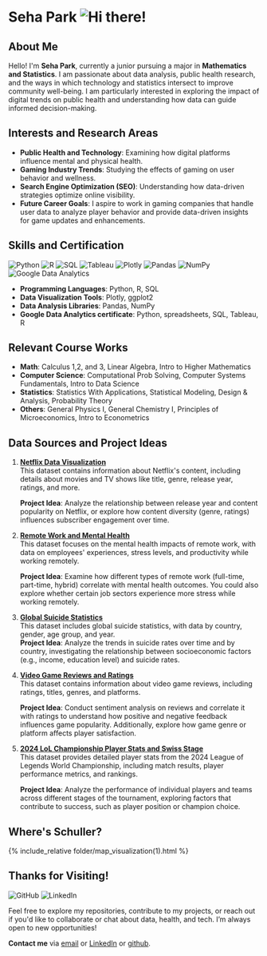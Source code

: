 # Seha Park ![Hi there!](https://img.shields.io/badge/Hi%20there!-%20%F0%9F%91%8B%20I'm%20Seha%20Park-%23FF69B4?style=flat-square&logo=github&logoColor=white)


## About Me
Hello! I'm **Seha Park**, currently a junior pursuing a major in **Mathematics and Statistics**. I am passionate about data analysis, public health research, and the ways in which technology and statistics intersect to improve community well-being. I am particularly interested in exploring the impact of digital trends on public health and understanding how data can guide informed decision-making.

## Interests and Research Areas
- **Public Health and Technology**: Examining how digital platforms influence mental and physical health.
- **Gaming Industry Trends**: Studying the effects of gaming on user behavior and wellness.
- **Search Engine Optimization (SEO)**: Understanding how data-driven strategies optimize online visibility.
- **Future Career Goals**: I aspire to work in gaming companies that handle user data to analyze player behavior and provide data-driven insights for game updates and enhancements.

## Skills and Certification
![Python](https://img.shields.io/badge/Python-3776AB?style=flat-square&logo=python&logoColor=white)
![R](https://img.shields.io/badge/R-276DC3?style=flat-square&logo=r&logoColor=white)
![SQL](https://img.shields.io/badge/SQL-4479A1?style=flat-square&logo=postgresql&logoColor=white)
![Tableau](https://img.shields.io/badge/Tableau-E97627?style=flat-square&logo=tableau&logoColor=white)
![Plotly](https://img.shields.io/badge/Plotly-3E9B8D?style=flat-square&logo=plotly&logoColor=white)
![Pandas](https://img.shields.io/badge/Pandas-150458?style=flat-square&logo=pandas&logoColor=white)
![NumPy](https://img.shields.io/badge/NumPy-013243?style=flat-square&logo=numpy&logoColor=white)
![Google Data Analytics](https://img.shields.io/badge/Google%20Data%20Analytics-0F9D58?style=flat-square&logo=google&logoColor=white)


- **Programming Languages**: Python, R, SQL
- **Data Visualization Tools**: Plotly, ggplot2
- **Data Analysis Libraries**: Pandas, NumPy
- **Google Data Analytics certificate**: Python, spreadsheets, SQL, Tableau, R

## Relevant Course Works
- **Math**: Calculus 1,2, and 3, Linear Algebra, Intro to Higher Mathematics
- **Computer Science**: Computational Prob Solving, Computer Systems Fundamentals, Intro to Data Science
- **Statistics**: Statistics With Applications, Statistical Modeling, Design & Analysis, Probability Theory
- **Others**: General Physics I, General Chemistry I, Principles of Microeconomics, Intro to Econometrics

## Data Sources and Project Ideas

1. **[Netflix Data Visualization](https://www.kaggle.com/code/joshuaswords/netflix-data-visualization)**  
   This dataset contains information about Netflix's content, including details about movies and TV shows like title, genre, release year, ratings, and more.
   
   **Project Idea**: Analyze the relationship between release year and content popularity on Netflix, or explore how content diversity (genre, ratings) influences subscriber engagement over time.

2. **[Remote Work and Mental Health](https://www.kaggle.com/datasets/waqi786/remote-work-and-mental-health)**  
   This dataset focuses on the mental health impacts of remote work, with data on employees' experiences, stress levels, and productivity while working remotely.
   
   **Project Idea**: Examine how different types of remote work (full-time, part-time, hybrid) correlate with mental health outcomes. You could also explore whether certain job sectors experience more stress while working remotely.

3. **[Global Suicide Statistics](https://www.kaggle.com/datasets/arpitsinghaiml/global-suicide-statistics)**  
   This dataset includes global suicide statistics, with data by country, gender, age group, and year.  
   **Project Idea**: Analyze the trends in suicide rates over time and by country, investigating the relationship between socioeconomic factors (e.g., income, education level) and suicide rates.

4. **[Video Game Reviews and Ratings](https://www.kaggle.com/datasets/jahnavipaliwal/video-game-reviews-and-ratings)**  
   This dataset contains information about video game reviews, including ratings, titles, genres, and platforms.
   
   **Project Idea**: Conduct sentiment analysis on reviews and correlate it with ratings to understand how positive and negative feedback influences game popularity. Additionally, explore how game genre or platform affects player satisfaction.

5. **[2024 LoL Championship Player Stats and Swiss Stage](https://www.kaggle.com/datasets/anmatngu/2024-lol-championship-player-stats-and-swiss-stage)**  
   This dataset provides detailed player stats from the 2024 League of Legends World Championship, including match results, player performance metrics, and rankings.
   
   **Project Idea**: Analyze the performance of individual players and teams across different stages of the tournament, exploring factors that contribute to success, such as player position or champion choice.


## Where's Schuller?


{% include_relative folder/map_visualization(1).html %}







## Thanks for Visiting!
![GitHub](https://img.shields.io/badge/GitHub-181717?style=flat-square&logo=github&logoColor=white)
![LinkedIn](https://img.shields.io/badge/LinkedIn-0077B5?style=flat-square&logo=linkedin&logoColor=white)


Feel free to explore my repositories, contribute to my projects, or reach out if you'd like to collaborate or chat about data, health, and tech. I’m always open to new opportunities!

**Contact me** via [email](mailto:parks2@whitman.edu) or [LinkedIn](https://linkedin.com/in/SehaPark) or [github](https://github.com/sehapark1/sehapark1.github.io).


